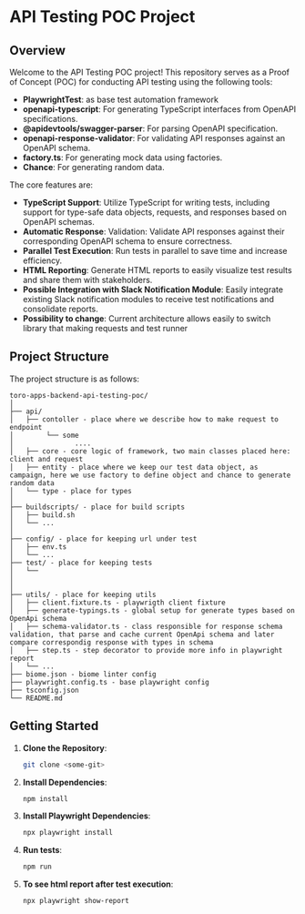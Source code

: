 # API Testing POC Project

## Overview

Welcome to the API Testing POC project! This repository serves as a Proof of Concept (POC) for conducting API testing using the following tools:

- **PlaywrightTest**: as base test automation framework 
- **openapi-typescript**: For generating TypeScript interfaces from OpenAPI specifications.
- **@apidevtools/swagger-parser**: For parsing OpenAPI specification.
- **openapi-response-validator**: For validating API responses against an OpenAPI schema.
- **factory.ts**: For generating mock data using factories.
- **Chance**: For generating random data.

The core features are:
- **TypeScript Support**: Utilize TypeScript for writing tests, including support for type-safe data objects, requests, and responses based on OpenAPI schemas.
- **Automatic Response**: Validation: Validate API responses against their corresponding OpenAPI schema to ensure correctness.
- **Parallel Test Execution**: Run tests in parallel to save time and increase efficiency.
- **HTML Reporting**: Generate HTML reports to easily visualize test results and share them with stakeholders.
- **Possible Integration with Slack Notification Module**: Easily integrate existing Slack notification modules to receive test notifications and consolidate reports.
- **Possibility to change**: Current architecture allows easily to switch library that making requests and test runner 

## Project Structure

The project structure is as follows:

```
toro-apps-backend-api-testing-poc/
│
├── api/ 
│   ├── contoller - place where we describe how to make request to endpoint
│        └── some
│               ....  
│   ├── core - core logic of framework, two main classes placed here: client and request 
│   ├── entity - place where we keep our test data object, as campaign, here we use factory to define object and chance to generate random data 
│   └── type - place for types 
│
├── buildscripts/ - place for build scripts
│   ├── build.sh
│   └── ...
│
├── config/ - place for keeping url under test
│   ├── env.ts
│   └── ...
├── test/ - place for keeping tests
│   └──  
│
│
├── utils/ - place for keeping utils 
│   ├── client.fixture.ts - playwrigth client fixture 
│   ├── generate-typings.ts - global setup for generate types based on OpenApi schema
│   ├── schema-validator.ts - class responsible for response schema validation, that parse and cache current OpenApi schema and later compare correspondig response with types in schema
│   ├── step.ts - step decorator to provide more info in playwright report 
│   └── ...
├── biome.json - biome linter config
├── playwright.config.ts - base playwright config 
├── tsconfig.json
└── README.md
```


## Getting Started

1. **Clone the Repository**:
   ```bash
   git clone <some-git>
   ```

2. **Install Dependencies**:
   ```bash
   npm install
   ```
3. **Install Playwright Dependencies**:
   ```bash
   npx playwright install
   ```   
4. **Run tests**:
   ```bash
   npm run 
   ```
5. **To see html report after test execution**:
   ```bash
   npx playwright show-report
   ```      

